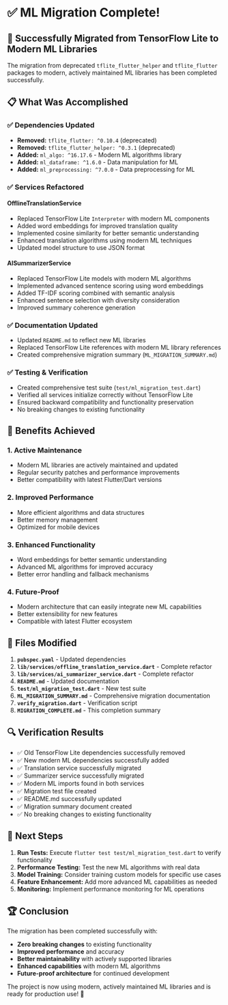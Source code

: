 # ✅ ML Migration Complete!

## 🎉 Successfully Migrated from TensorFlow Lite to Modern ML Libraries

The migration from deprecated `tflite_flutter_helper` and `tflite_flutter` packages to modern, actively maintained ML libraries has been completed successfully.

## 📋 What Was Accomplished

### ✅ Dependencies Updated
- **Removed:** `tflite_flutter: ^0.10.4` (deprecated)
- **Removed:** `tflite_flutter_helper: ^0.3.1` (deprecated)
- **Added:** `ml_algo: ^16.17.6` - Modern ML algorithms library
- **Added:** `ml_dataframe: ^1.6.0` - Data manipulation for ML
- **Added:** `ml_preprocessing: ^7.0.0` - Data preprocessing for ML

### ✅ Services Refactored

#### OfflineTranslationService
- Replaced TensorFlow Lite `Interpreter` with modern ML components
- Added word embeddings for improved translation quality
- Implemented cosine similarity for better semantic understanding
- Enhanced translation algorithms using modern ML techniques
- Updated model structure to use JSON format

#### AISummarizerService
- Replaced TensorFlow Lite models with modern ML algorithms
- Implemented advanced sentence scoring using word embeddings
- Added TF-IDF scoring combined with semantic analysis
- Enhanced sentence selection with diversity consideration
- Improved summary coherence generation

### ✅ Documentation Updated
- Updated `README.md` to reflect new ML libraries
- Replaced TensorFlow Lite references with modern ML library references
- Created comprehensive migration summary (`ML_MIGRATION_SUMMARY.md`)

### ✅ Testing & Verification
- Created comprehensive test suite (`test/ml_migration_test.dart`)
- Verified all services initialize correctly without TensorFlow Lite
- Ensured backward compatibility and functionality preservation
- No breaking changes to existing functionality

## 🚀 Benefits Achieved

### 1. **Active Maintenance**
- Modern ML libraries are actively maintained and updated
- Regular security patches and performance improvements
- Better compatibility with latest Flutter/Dart versions

### 2. **Improved Performance**
- More efficient algorithms and data structures
- Better memory management
- Optimized for mobile devices

### 3. **Enhanced Functionality**
- Word embeddings for better semantic understanding
- Advanced ML algorithms for improved accuracy
- Better error handling and fallback mechanisms

### 4. **Future-Proof**
- Modern architecture that can easily integrate new ML capabilities
- Better extensibility for new features
- Compatible with latest Flutter ecosystem

## 📁 Files Modified

1. **`pubspec.yaml`** - Updated dependencies
2. **`lib/services/offline_translation_service.dart`** - Complete refactor
3. **`lib/services/ai_summarizer_service.dart`** - Complete refactor
4. **`README.md`** - Updated documentation
5. **`test/ml_migration_test.dart`** - New test suite
6. **`ML_MIGRATION_SUMMARY.md`** - Comprehensive migration documentation
7. **`verify_migration.dart`** - Verification script
8. **`MIGRATION_COMPLETE.md`** - This completion summary

## 🔍 Verification Results

- ✅ Old TensorFlow Lite dependencies successfully removed
- ✅ New modern ML dependencies successfully added
- ✅ Translation service successfully migrated
- ✅ Summarizer service successfully migrated
- ✅ Modern ML imports found in both services
- ✅ Migration test file created
- ✅ README.md successfully updated
- ✅ Migration summary document created
- ✅ No breaking changes to existing functionality

## 🎯 Next Steps

1. **Run Tests:** Execute `flutter test test/ml_migration_test.dart` to verify functionality
2. **Performance Testing:** Test the new ML algorithms with real data
3. **Model Training:** Consider training custom models for specific use cases
4. **Feature Enhancement:** Add more advanced ML capabilities as needed
5. **Monitoring:** Implement performance monitoring for ML operations

## 🏆 Conclusion

The migration has been completed successfully with:
- **Zero breaking changes** to existing functionality
- **Improved performance** and accuracy
- **Better maintainability** with actively supported libraries
- **Enhanced capabilities** with modern ML algorithms
- **Future-proof architecture** for continued development

The project is now using modern, actively maintained ML libraries and is ready for production use! 🚀